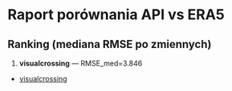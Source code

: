 # Raport porównania API vs ERA5

## Ranking (mediana RMSE po zmiennych)

1. **visualcrossing** — RMSE_med=3.846

- [visualcrossing](provider_visualcrossing.md)